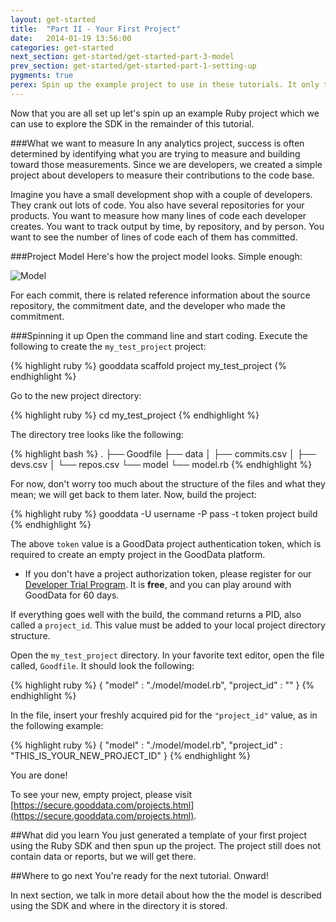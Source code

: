 ```yaml
---
layout: get-started
title:  "Part II - Your First Project"
date:   2014-01-19 13:56:00
categories: get-started
next_section: get-started/get-started-part-3-model
prev_section: get-started/get-started-part-1-setting-up
pygments: true
perex: Spin up the example project to use in these tutorials. It only takes 5 minutes. Promise.
---
```


Now that you are all set up let's spin up an example Ruby project which we can use to explore the SDK in the remainder of this tutorial.

###What we want to measure
In any analytics project, success is often determined by identifying what you are trying to measure and building toward those measurements. Since we are developers, we created a simple project about developers to measure their contributions to the code base.

Imagine you have a small development shop with a couple of developers. They crank out lots of code. You also have several repositories for your products. You want to measure how many lines of code each developer creates. You want to track output by time, by repository, and by person. You want to see the number of lines of code each of them has committed.

###Project Model
Here's how the project model looks. Simple enough:

![Model](https://dl.dropboxusercontent.com/s/1y97ziv5anmpn9s/gooddata_devs_demo_model.png?token_hash=AAENC89d8XOfCr9AnyQCrd9vwfhb-bDuYcORQ0AIRP2RQQ)

For each commit, there is related reference information about the source repository, the commitment date, and the developer who made the commitment.

###Spinning it up
Open the command line and start coding. Execute the following to create the `my_test_project` project:

{% highlight ruby %}
gooddata scaffold project my_test_project
{% endhighlight %}

Go to the new project directory:

{% highlight ruby %}
cd my_test_project
{% endhighlight %}

The directory tree looks like the following:

{% highlight bash %}
.
├── Goodfile
├── data
│   ├── commits.csv
│   ├── devs.csv
│   └── repos.csv
└── model
    └── model.rb
{% endhighlight %}

For now, don't worry too much about the structure of the files and what they mean; we will get back to them later. Now, build the project:

{% highlight ruby %}
gooddata -U username -P pass -t token project build
{% endhighlight %}

The above `token` value is a GoodData project authentication token, which is required to create an empty project in the GoodData platform.
* If you don't have a project authorization token, please register for our [Developer Trial Program](https://developer.gooddata.com/trial). It is **free**, and you can play around with GoodData for 60 days.

If everything goes well with the build, the command returns a PID, also called a `project_id`. This value must be added to your local project directory structure.

Open the `my_test_project` directory. In your favorite text editor, open the file called, `Goodfile`. It should look the following:

{% highlight ruby %}
{
  "model" : "./model/model.rb",
  "project_id"   : ""
}
{% endhighlight %}

In the file, insert your freshly acquired pid for the `"project_id"` value, as in the following example:

{% highlight ruby %}
{
  "model" : "./model/model.rb",
  "project_id"   : "THIS_IS_YOUR_NEW_PROJECT_ID"
}
{% endhighlight %}

You are done!

To see your new, empty project, please visit [https://secure.gooddata.com/projects.html](https://secure.gooddata.com/projects.html).

##What did you learn
You just generated a template of your first project using the Ruby SDK and then spun up the project. The project still does not contain data or reports, but we will get there.

##Where to go next
You're ready for the next tutorial. Onward!

In next section, we talk in more detail about how the the model is described using the SDK and where in the directory it is stored.